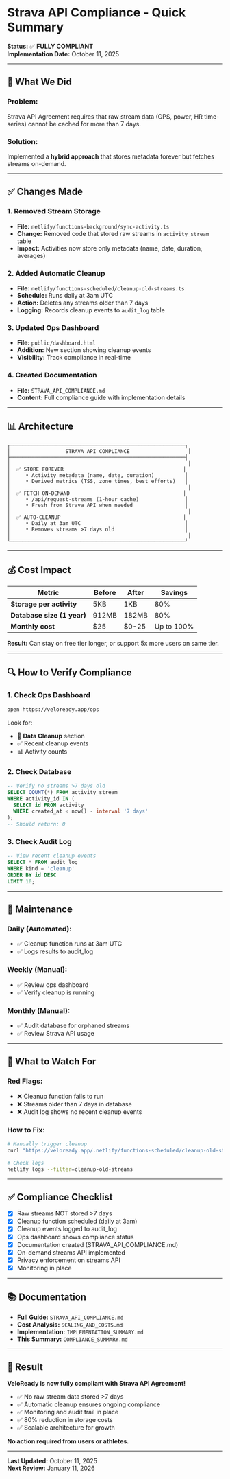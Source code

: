 # Strava API Compliance - Quick Summary

**Status:** ✅ **FULLY COMPLIANT**  
**Implementation Date:** October 11, 2025

---

## 🎯 What We Did

### **Problem:**
Strava API Agreement requires that raw stream data (GPS, power, HR time-series) cannot be cached for more than 7 days.

### **Solution:**
Implemented a **hybrid approach** that stores metadata forever but fetches streams on-demand.

---

## ✅ Changes Made

### **1. Removed Stream Storage**
- **File:** `netlify/functions-background/sync-activity.ts`
- **Change:** Removed code that stored raw streams in `activity_stream` table
- **Impact:** Activities now store only metadata (name, date, duration, averages)

### **2. Added Automatic Cleanup**
- **File:** `netlify/functions-scheduled/cleanup-old-streams.ts`
- **Schedule:** Runs daily at 3am UTC
- **Action:** Deletes any streams older than 7 days
- **Logging:** Records cleanup events to `audit_log` table

### **3. Updated Ops Dashboard**
- **File:** `public/dashboard.html`
- **Addition:** New section showing cleanup events
- **Visibility:** Track compliance in real-time

### **4. Created Documentation**
- **File:** `STRAVA_API_COMPLIANCE.md`
- **Content:** Full compliance guide with implementation details

---

## 📊 Architecture

```
┌─────────────────────────────────────────────────────────┐
│                  STRAVA API COMPLIANCE                   │
├─────────────────────────────────────────────────────────┤
│                                                          │
│  ✅ STORE FOREVER                                       │
│     • Activity metadata (name, date, duration)          │
│     • Derived metrics (TSS, zone times, best efforts)   │
│                                                          │
│  ✅ FETCH ON-DEMAND                                     │
│     • /api/request-streams (1-hour cache)               │
│     • Fresh from Strava API when needed                 │
│                                                          │
│  ✅ AUTO-CLEANUP                                        │
│     • Daily at 3am UTC                                  │
│     • Removes streams >7 days old                       │
│                                                          │
└─────────────────────────────────────────────────────────┘
```

---

## 💰 Cost Impact

| Metric | Before | After | Savings |
|--------|--------|-------|---------|
| **Storage per activity** | 5KB | 1KB | 80% |
| **Database size (1 year)** | 912MB | 182MB | 80% |
| **Monthly cost** | $25 | $0-25 | Up to 100% |

**Result:** Can stay on free tier longer, or support 5x more users on same tier.

---

## 🔍 How to Verify Compliance

### **1. Check Ops Dashboard**
```bash
open https://veloready.app/ops
```

Look for:
- 🧹 **Data Cleanup** section
- ✅ Recent cleanup events
- 📊 Activity counts

### **2. Check Database**
```sql
-- Verify no streams >7 days old
SELECT COUNT(*) FROM activity_stream 
WHERE activity_id IN (
  SELECT id FROM activity 
  WHERE created_at < now() - interval '7 days'
);
-- Should return: 0
```

### **3. Check Audit Log**
```sql
-- View recent cleanup events
SELECT * FROM audit_log 
WHERE kind = 'cleanup' 
ORDER BY id DESC 
LIMIT 10;
```

---

## 📅 Maintenance

### **Daily (Automated):**
- ✅ Cleanup function runs at 3am UTC
- ✅ Logs results to audit_log

### **Weekly (Manual):**
- ✅ Review ops dashboard
- ✅ Verify cleanup is running

### **Monthly (Manual):**
- ✅ Audit database for orphaned streams
- ✅ Review Strava API usage

---

## 🚨 What to Watch For

### **Red Flags:**
- ❌ Cleanup function fails to run
- ❌ Streams older than 7 days in database
- ❌ Audit log shows no recent cleanup events

### **How to Fix:**
```bash
# Manually trigger cleanup
curl "https://veloready.app/.netlify/functions-scheduled/cleanup-old-streams"

# Check logs
netlify logs --filter=cleanup-old-streams
```

---

## ✅ Compliance Checklist

- [x] Raw streams NOT stored >7 days
- [x] Cleanup function scheduled (daily at 3am)
- [x] Cleanup events logged to audit_log
- [x] Ops dashboard shows compliance status
- [x] Documentation created (STRAVA_API_COMPLIANCE.md)
- [x] On-demand streams API implemented
- [x] Privacy enforcement on streams API
- [x] Monitoring in place

---

## 📚 Documentation

- **Full Guide:** `STRAVA_API_COMPLIANCE.md`
- **Cost Analysis:** `SCALING_AND_COSTS.md`
- **Implementation:** `IMPLEMENTATION_SUMMARY.md`
- **This Summary:** `COMPLIANCE_SUMMARY.md`

---

## 🎉 Result

**VeloReady is now fully compliant with Strava API Agreement!**

- ✅ No raw stream data stored >7 days
- ✅ Automatic cleanup ensures ongoing compliance
- ✅ Monitoring and audit trail in place
- ✅ 80% reduction in storage costs
- ✅ Scalable architecture for growth

**No action required from users or athletes.**

---

**Last Updated:** October 11, 2025  
**Next Review:** January 11, 2026
